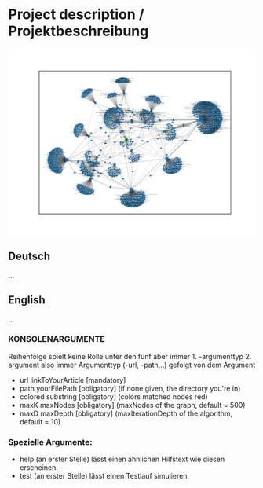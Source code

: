 # Project description / Projektbeschreibung

![example graph](https://github.com/ErikKleinsteuber/experience-showcase/blob/main/python_wikicrawler/graphVisualisation.svg)

## Deutsch

...

## English

...



### KONSOLENARGUMENTE

Reihenfolge spielt keine Rolle unter den fünf
aber immer 1. -argumenttyp 2. argument
also immer Argumenttyp (-url, -path,..) gefolgt von dem Argument

- url linkToYourArticle [mandatory]
- path yourFilePath [obligatory] (if none given, the directory you're in)
- colored substring [obligatory] (colors matched nodes red)
- maxK maxNodes [obligatory] (maxNodes of the graph, default = 500)
- maxD maxDepth [obligatory] (maxIterationDepth of the algorithm, default = 10)

### Spezielle Argumente:

- help (an erster Stelle) lässt einen ähnlichen Hilfstext wie diesen erscheinen.
- test (an erster Stelle) lässt einen Testlauf simulieren.
